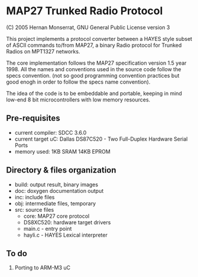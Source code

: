 # MAP27 Trunked Radio Protocol
(C) 2005 Hernan Monserrat, GNU General Public License version 3

This project implements a protocol converter between a HAYES style subset of ASCII commands to/from 
MAP27, a binary Radio protocol for Trunked Radios on MPT1327 networks.

The core implementation follows the MAP27 specification version 1.5 year 1998.
All the names and conventions used in the source code follow the specs convention.
(not so good programming convention practices but good enogh in order to follow the specs name convention).

The idea of the code is to be embeddable and portable,  keeping in mind low-end 8 bit microcontrollers
with low memory resources.

## Pre-requisites
* current compiler:  SDCC 3.6.0 
* current target uC:  Dallas DS87C520 - Two Full-Duplex Hardware Serial Ports
* memory used:  1KB SRAM 14KB EPROM


## Directory & files organization

- build: output result, binary images
- doc:  doxygen documentation output
- inc:  include files
- obj:  intermediate files, temporary
- src:  source files
   * core:  MAP27 core protocol
   * DS8XC520:  hardware target drivers
   * main.c  - entry point
   * hayli.c - HAYES Lexical interpreter

## To do
1. Porting to ARM-M3 uC


